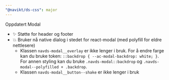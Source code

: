 ```yaml
---
"@navikt/ds-css": major
---
```


Oppdatert Modal

- :sparkles: Støtte for header og footer
- :boom: Bruker nå native dialog i stedet for react-modal (med polyfill for eldre nettlesere)
  - Klassen `navds-modal__overlay` er ikke lenger i bruk. For å endre farge kan du bruke token: `::backdrop { --ac-modal-backdrop: white; }`. For annen styling kan du bruke `.navds-modal::backdrop` og `.navds-modal--polyfilled + .backdrop`.
  - Klassen `navds-modal__button--shake` er ikke lenger i bruk
